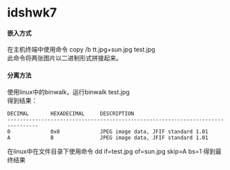# idshwk7
#### 嵌入方式
在主机终端中使用命令 copy /b tt.jpg+sun.jpg test.jpg  
此命令将两张图片以二进制形式拼接起来。  

#### 分离方法
使用linux中的binwalk，运行binwalk test.jpg   
得到结果：
```
DECIMAL       HEXADECIMAL     DESCRIPTION
--------------------------------------------------------------------------------
0             0x0             JPEG image data, JFIF standard 1.01  
A             B               JPEG image data, JFIF standard 1.01
```
在linux中在文件目录下使用命令 dd if=test.jpg of=sun.jpg skip=A bs=1
得到最终结果
